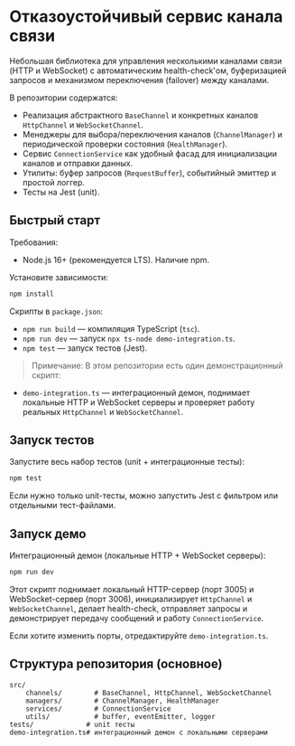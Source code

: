# Отказоустойчивый сервис канала связи

Небольшая библиотека для управления несколькими каналами связи (HTTP и WebSocket) с автоматическим health-check'ом, буферизацией запросов и механизмом переключения (failover) между каналами.

В репозитории содержатся:

- Реализация абстрактного `BaseChannel` и конкретных каналов `HttpChannel` и `WebSocketChannel`.
- Менеджеры для выбора/переключения каналов (`ChannelManager`) и периодической проверки состояния (`HealthManager`).
- Сервис `ConnectionService` как удобный фасад для инициализации каналов и отправки данных.
- Утилиты: буфер запросов (`RequestBuffer`), событийный эмиттер и простой логгер.
- Тесты на Jest (unit).

## Быстрый старт

Требования:

- Node.js 16+ (рекомендуется LTS). Наличие npm.

Установите зависимости:

```bash
npm install
```

Скрипты в `package.json`:

- `npm run build` — компиляция TypeScript (`tsc`).
- `npm run dev` — запуск `npx ts-node demo-integration.ts`.
- `npm test` — запуск тестов (Jest).

> Примечание: В этом репозитории есть один демонстрационный скрипт:

- `demo-integration.ts` — интеграционный демон, поднимает локальные HTTP и WebSocket серверы и проверяет работу реальных `HttpChannel` и `WebSocketChannel`.

## Запуск тестов

Запустите весь набор тестов (unit + интеграционные тесты):

```bash
npm test
```

Если нужно только unit-тесты, можно запустить Jest с фильтром или отдельными тест-файлами.

## Запуск демо

Интеграционный демон (локальные HTTP + WebSocket серверы):

```bash
npm run dev
```

Этот скрипт поднимает локальный HTTP-сервер (порт 3005) и WebSocket-сервер (порт 3006), инициализирует `HttpChannel` и `WebSocketChannel`, делает health-check, отправляет запросы и демонстрирует передачу сообщений и работу `ConnectionService`.

Если хотите изменить порты, отредактируйте `demo-integration.ts`.

## Структура репозитория (основное)

```
src/
	channels/        # BaseChannel, HttpChannel, WebSocketChannel
	managers/        # ChannelManager, HealthManager
	services/        # ConnectionService
	utils/           # buffer, eventEmitter, logger
tests/             # unit тесты
demo-integration.ts# интеграционный демон с локальными серверами
```

